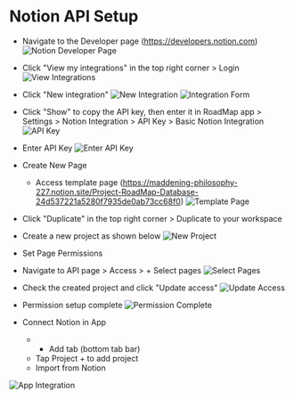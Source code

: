 # Notion API Setup

- Navigate to the Developer page (https://developers.notion.com)
![Notion Developer Page](images/notion_img_01.png)

- Click "View my integrations" in the top right corner > Login
![View Integrations](images/notion_img_02.png)

- Click "New integration"
![New Integration](images/notion_img_03.png)
![Integration Form](images/notion_img_04.png)

- Click "Show" to copy the API key, then enter it in RoadMap app > Settings > Notion Integration > API Key > Basic Notion Integration
![API Key](images/notion_img_05.png)

- Enter API Key
![Enter API Key](images/notion_img_06.png)

- Create New Page
	- Access template page (https://maddening-philosophy-227.notion.site/Project-RoadMap-Database-24d537221a5280f7935de0ab73cc68f0)
![Template Page](images/notion_img_07.png)

- Click "Duplicate" in the top right corner > Duplicate to your workspace
- Create a new project as shown below
![New Project](images/notion_img_08.png)

- Set Page Permissions
- Navigate to API page > Access > + Select pages
![Select Pages](images/notion_img_09.png)

- Check the created project and click "Update access"
![Update Access](images/notion_img_10.png)

- Permission setup complete
![Permission Complete](images/notion_img_11.png)

- Connect Notion in App
	- + Add tab (bottom tab bar)
	- Tap Project + to add project
	- Import from Notion

![App Integration](images/notion_img_12.png)